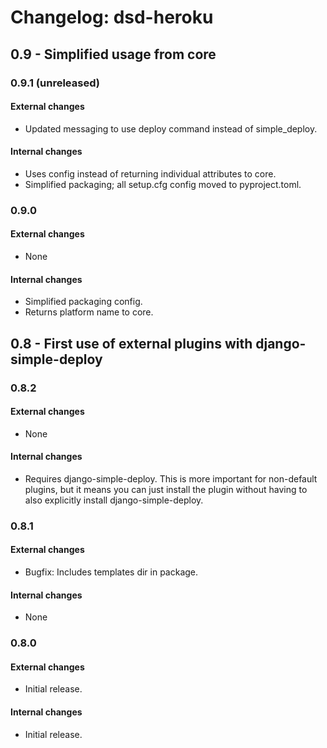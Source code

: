Changelog: dsd-heroku
===

0.9 - Simplified usage from core
---

### 0.9.1 (unreleased)

#### External changes

- Updated messaging to use deploy command instead of simple_deploy.

#### Internal changes

- Uses config instead of returning individual attributes to core.
- Simplified packaging; all setup.cfg config moved to pyproject.toml.

### 0.9.0

#### External changes

- None

#### Internal changes

- Simplified packaging config.
- Returns platform name to core.

0.8 - First use of external plugins with django-simple-deploy
---

### 0.8.2

#### External changes

- None

#### Internal changes

- Requires django-simple-deploy. This is more important for non-default plugins, but it means you can just install the plugin without having to also explicitly install django-simple-deploy.

### 0.8.1

#### External changes

- Bugfix: Includes templates dir in package.

#### Internal changes

- None

### 0.8.0

#### External changes

- Initial release.

#### Internal changes

- Initial release.